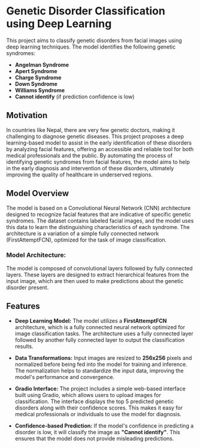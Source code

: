 # Genetic Disorder Classification using Deep Learning

This project aims to classify genetic disorders from facial images using deep learning techniques. The model identifies the following genetic syndromes:

- **Angelman Syndrome**
- **Apert Syndrome**
- **Charge Syndrome**
- **Down Syndrome**
- **Williams Syndrome**
- **Cannot identify** (if prediction confidence is low)

## Motivation

In countries like Nepal, there are very few genetic doctors, making it challenging to diagnose genetic diseases. This project proposes a deep learning-based model to assist in the early identification of these disorders by analyzing facial features, offering an accessible and reliable tool for both medical professionals and the public. By automating the process of identifying genetic syndromes from facial features, the model aims to help in the early diagnosis and intervention of these disorders, ultimately improving the quality of healthcare in underserved regions.

## Model Overview

The model is based on a Convolutional Neural Network (CNN) architecture designed to recognize facial features that are indicative of specific genetic syndromes. The dataset contains labeled facial images, and the model uses this data to learn the distinguishing characteristics of each syndrome. The architecture is a variation of a simple fully connected network (FirstAttemptFCN), optimized for the task of image classification.

### Model Architecture:
The model is composed of convolutional layers followed by fully connected layers. These layers are designed to extract hierarchical features from the input image, which are then used to make predictions about the genetic disorder present.

## Features

- **Deep Learning Model:** The model utilizes a **FirstAttemptFCN** architecture, which is a fully connected neural network optimized for image classification tasks. The architecture uses a fully connected layer followed by another fully connected layer to output the classification results.
  
- **Data Transformations:** Input images are resized to **256x256** pixels and normalized before being fed into the model for training and inference. The normalization helps to standardize the input data, improving the model's performance and convergence.
  
- **Gradio Interface:** The project includes a simple web-based interface built using Gradio, which allows users to upload images for classification. The interface displays the top 5 predicted genetic disorders along with their confidence scores. This makes it easy for medical professionals or individuals to use the model for diagnosis.

- **Confidence-based Prediction:** If the model's confidence in predicting a disorder is low, it will classify the image as **"Cannot identify"**. This ensures that the model does not provide misleading predictions.


